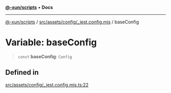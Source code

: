 [**@-xun/scripts**](../../../../../README.md) • **Docs**

***

[@-xun/scripts](../../../../../README.md) / [src/assets/config/\_jest.config.mjs](../README.md) / baseConfig

# Variable: baseConfig

> `const` **baseConfig**: `Config`

## Defined in

[src/assets/config/\_jest.config.mjs.ts:22](https://github.com/Xunnamius/xscripts/blob/8feaaa78a9f524f02e4cc9204ef84f329d31ab94/src/assets/config/_jest.config.mjs.ts#L22)
